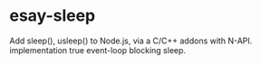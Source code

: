 # esay-sleep
Add sleep(), usleep() to Node.js, via a C/C++ addons with N-API. implementation true event-loop blocking sleep.
